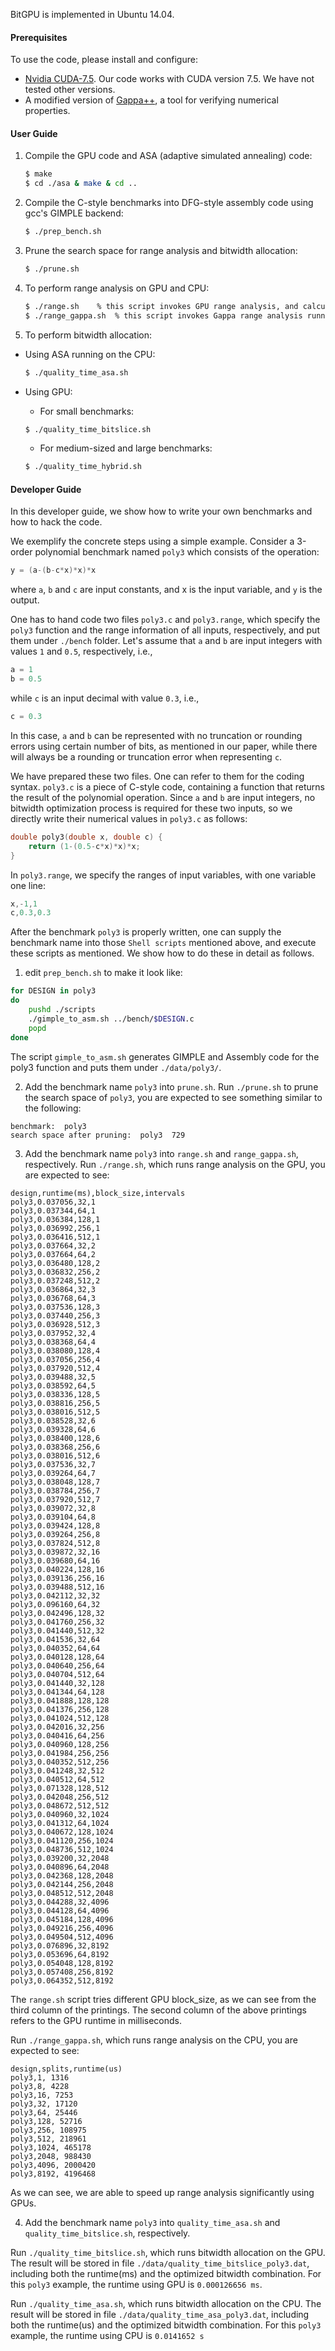 BitGPU is implemented in Ubuntu 14.04.

#### Prerequisites
To use the code, please install and configure:
- [Nvidia CUDA-7.5](https://developer.nvidia.com/cuda-downloads). Our code works with CUDA version 7.5. We have not tested other versions.
- A modified version of [Gappa++](https://github.com/YeDeheng/gappa), a tool for verifying numerical properties.

#### User Guide
1. Compile the GPU code and ASA (adaptive simulated annealing) code:

    ```sh
    $ make
    $ cd ./asa & make & cd ..
    ```

2. Compile the C-style benchmarks into DFG-style assembly code using gcc's GIMPLE backend:

    ```sh
    $ ./prep_bench.sh
    ```
3. Prune the search space for range analysis and bitwidth allocation:

    ```sh
    $ ./prune.sh
    ```

4. To perform range analysis on GPU and CPU:

    ```sh
    $ ./range.sh    % this script invokes GPU range analysis, and calculates the GPU runtime.
    $ ./range_gappa.sh  % this script invokes Gappa range analysis running on the CPU, and calculates the CPU runtime, which is compared to the above GPU runtime.
    ```
5. To perform bitwidth allocation:
  * Using ASA running on the CPU:

    ```sh
    $ ./quality_time_asa.sh
    ```
  * Using GPU: 
    - For small benchmarks:

    ```sh
    $ ./quality_time_bitslice.sh
    ```

    - For medium-sized and large benchmarks:

    ```sh
    $ ./quality_time_hybrid.sh
    ```

#### Developer Guide

In this developer guide, we show how to write your own benchmarks and how to hack the code. 

We exemplify the concrete steps using a simple example. 
Consider a 3-order polynomial benchmark named `poly3` which consists of the operation: 
    
``` c++
y = (a-(b-c*x)*x)*x
```

where `a`, `b` and `c` are input constants, and x is the input variable, and `y` is the output. 

One has to hand code two files `poly3.c` and `poly3.range`, which specify the `poly3` function and the range information of all inputs, respectively, and put them under `./bench` folder.
Let's assume that `a` and `b` are input integers with values `1` and `0.5`, respectively, i.e.,
    
``` c++
a = 1 
b = 0.5
```

while `c` is an input decimal with value `0.3`, i.e.,
    
``` c++
c = 0.3
```

In this case, `a` and `b` can be represented with no truncation or rounding errors using certain number of bits, as mentioned in our paper, while there will always be a rounding or truncation error when representing `c`. 

We have prepared these two files. One can refer to them for the coding syntax. `poly3.c` is a piece of C-style code, containing a function that returns the result of the polynomial operation. Since `a` and `b` are input integers, no bitwidth optimization process is required for these two inputs, so we directly write their numerical values in `poly3.c` as follows: 
    
``` c++
double poly3(double x, double c) {
    return (1-(0.5-c*x)*x)*x;
}
```

In `poly3.range`, we specify the ranges of input variables, with one variable one line: 
    
``` c++
x,-1,1
c,0.3,0.3
```

After the benchmark `poly3` is properly written, one can supply the benchmark name into those `Shell scripts` mentioned above, and execute these scripts as mentioned. We show how to do these in detail as follows. 

1. edit `prep_bench.sh` to make it look like: 

``` sh
for DESIGN in poly3
do
    pushd ./scripts
    ./gimple_to_asm.sh ../bench/$DESIGN.c
    popd
done
```

The script `gimple_to_asm.sh` generates GIMPLE and Assembly code for the poly3 function and puts them under `./data/poly3/`. 

2. Add the benchmark name `poly3` into `prune.sh`. Run `./prune.sh` to prune the search space of `poly3`, you are expected to see something similar to the following: 

```
benchmark:  poly3
search space after pruning:  poly3  729
```

3. Add the benchmark name `poly3` into `range.sh` and `range_gappa.sh`, respectively. 
Run `./range.sh`, which runs range analysis on the GPU, you are expected to see: 

```
design,runtime(ms),block_size,intervals
poly3,0.037056,32,1
poly3,0.037344,64,1
poly3,0.036384,128,1
poly3,0.036992,256,1
poly3,0.036416,512,1
poly3,0.037664,32,2
poly3,0.037664,64,2
poly3,0.036480,128,2
poly3,0.036832,256,2
poly3,0.037248,512,2
poly3,0.036864,32,3
poly3,0.036768,64,3
poly3,0.037536,128,3
poly3,0.037440,256,3
poly3,0.036928,512,3
poly3,0.037952,32,4
poly3,0.038368,64,4
poly3,0.038080,128,4
poly3,0.037056,256,4
poly3,0.037920,512,4
poly3,0.039488,32,5
poly3,0.038592,64,5
poly3,0.038336,128,5
poly3,0.038816,256,5
poly3,0.038016,512,5
poly3,0.038528,32,6
poly3,0.039328,64,6
poly3,0.038400,128,6
poly3,0.038368,256,6
poly3,0.038016,512,6
poly3,0.037536,32,7
poly3,0.039264,64,7
poly3,0.038048,128,7
poly3,0.038784,256,7
poly3,0.037920,512,7
poly3,0.039072,32,8
poly3,0.039104,64,8
poly3,0.039424,128,8
poly3,0.039264,256,8
poly3,0.037824,512,8
poly3,0.039872,32,16
poly3,0.039680,64,16
poly3,0.040224,128,16
poly3,0.039136,256,16
poly3,0.039488,512,16
poly3,0.042112,32,32
poly3,0.096160,64,32
poly3,0.042496,128,32
poly3,0.041760,256,32
poly3,0.041440,512,32
poly3,0.041536,32,64
poly3,0.040352,64,64
poly3,0.040128,128,64
poly3,0.040640,256,64
poly3,0.040704,512,64
poly3,0.041440,32,128
poly3,0.041344,64,128
poly3,0.041888,128,128
poly3,0.041376,256,128
poly3,0.041024,512,128
poly3,0.042016,32,256
poly3,0.040416,64,256
poly3,0.040960,128,256
poly3,0.041984,256,256
poly3,0.040352,512,256
poly3,0.041248,32,512
poly3,0.040512,64,512
poly3,0.071328,128,512
poly3,0.042048,256,512
poly3,0.048672,512,512
poly3,0.040960,32,1024
poly3,0.041312,64,1024
poly3,0.040672,128,1024
poly3,0.041120,256,1024
poly3,0.048736,512,1024
poly3,0.039200,32,2048
poly3,0.040896,64,2048
poly3,0.042368,128,2048
poly3,0.042144,256,2048
poly3,0.048512,512,2048
poly3,0.044288,32,4096
poly3,0.044128,64,4096
poly3,0.045184,128,4096
poly3,0.049216,256,4096
poly3,0.049504,512,4096
poly3,0.076896,32,8192
poly3,0.053696,64,8192
poly3,0.054048,128,8192
poly3,0.057408,256,8192
poly3,0.064352,512,8192

```

The `range.sh` script tries different GPU block_size, as we can see from the third column of the printings. The second column of the above printings refers to the GPU runtime in milliseconds. 

Run `./range_gappa.sh`, which runs range analysis on the CPU, you are expected to see: 

```
design,splits,runtime(us)
poly3,1, 1316 
poly3,8, 4228 
poly3,16, 7253 
poly3,32, 17120 
poly3,64, 25446 
poly3,128, 52716 
poly3,256, 108975 
poly3,512, 218961 
poly3,1024, 465178 
poly3,2048, 988430 
poly3,4096, 2000420 
poly3,8192, 4196468 
```

As we can see, we are able to speed up range analysis significantly using GPUs.  

4. Add the benchmark name `poly3` into `quality_time_asa.sh` and `quality_time_bitslice.sh`, respectively. 

Run `./quality_time_bitslice.sh`, which runs bitwidth allocation on the GPU. The result will be stored in file `./data/quality_time_bitslice_poly3.dat`, including both the runtime(ms) and the optimized bitwidth combination. For this `poly3` example, the runtime using GPU is `0.000126656 ms`. 

Run `./quality_time_asa.sh`, which runs bitwidth allocation on the CPU. The result will be stored in file `./data/quality_time_asa_poly3.dat`, including both the runtime(us) and the optimized bitwidth combination. For this `poly3` example, the runtime using CPU is `0.0141652 s`
